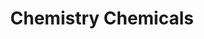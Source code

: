 ---
title: Chemistry Chemicals
longTitle: 'Chemistry, Chemicals'
tags:
- gccommon
relatedTerm:
- "[[Chemical industry]]"
---